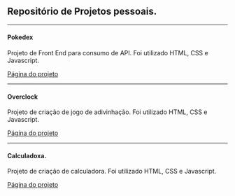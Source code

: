 ## Repositório de Projetos pessoais.

---
#### Pokedex

Projeto de Front End para consumo de API.
Foi utilizado HTML, CSS e Javascript.

<a href="https://staelsabrina.github.io/Projetos/Pokedex/index.html">Página do projeto</a>

---
#### Overclock

Projeto de criação de jogo de adivinhação. 
Foi utilizado HTML, CSS e Javascript. 

<a href="https://staelsabrina.github.io/Projetos/overclock/index.html">Página do projeto</a>

---
#### Calculadoxa.

Projeto de criação de calculadora.
Foi utilizado HTML, CSS e Javascript.

<a href="https://staelsabrina.github.io/Projetos/Calculadora/index.html">Página do projeto</a>

